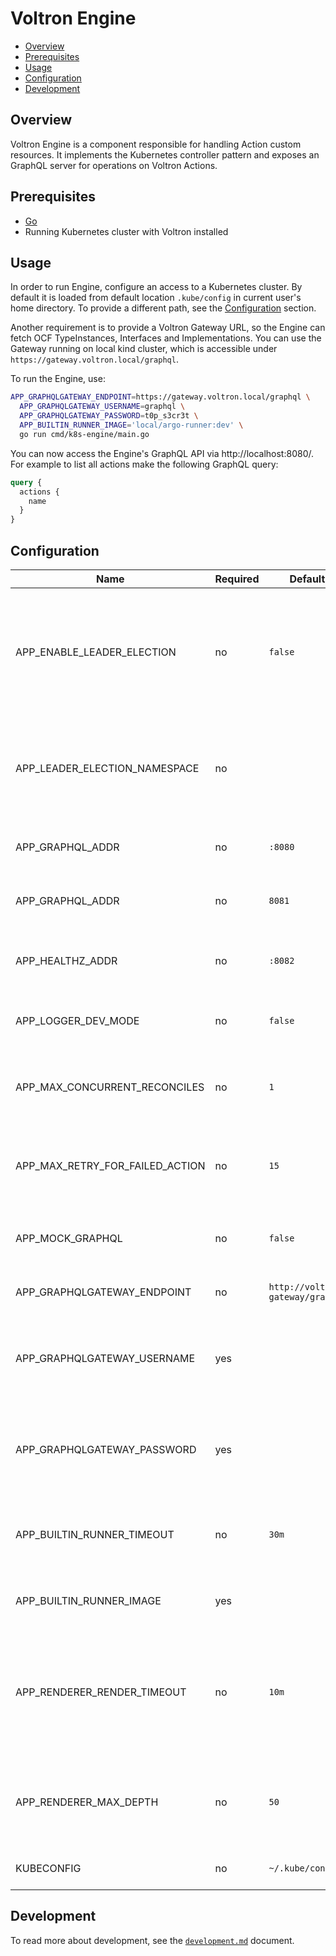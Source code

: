 # Voltron Engine

- [Overview](#overview)
- [Prerequisites](#prerequisites)
- [Usage](#usage)
- [Configuration](#configuration)
- [Development](#development)

## Overview

Voltron Engine is a component responsible for handling Action custom resources. It implements the Kubernetes controller pattern and exposes an GraphQL server for operations on Voltron Actions.

## Prerequisites

- [Go](https://golang.org)
- Running Kubernetes cluster with Voltron installed

## Usage

In order to run Engine, configure an access to a Kubernetes cluster. By default it is loaded from default location `.kube/config` in current user's home directory. To provide a different path, see the [Configuration](#configuration) section.

Another requirement is to provide a Voltron Gateway URL, so the Engine can fetch OCF TypeInstances, Interfaces and Implementations. You can use the Gateway running on local kind cluster, which is accessible under `https://gateway.voltron.local/graphql`.

To run the Engine, use:
```bash
APP_GRAPHQLGATEWAY_ENDPOINT=https://gateway.voltron.local/graphql \
  APP_GRAPHQLGATEWAY_USERNAME=graphql \
  APP_GRAPHQLGATEWAY_PASSWORD=t0p_s3cr3t \
  APP_BUILTIN_RUNNER_IMAGE='local/argo-runner:dev' \
  go run cmd/k8s-engine/main.go
```

You can now access the Engine's GraphQL API via http://localhost:8080/. For example to list all actions make the following GraphQL query:
```graphql
query {
  actions {
    name
  }
}
```

## Configuration

| Name                            | Required | Default                          | Description                                                                                                  |
|---------------------------------|----------|----------------------------------|--------------------------------------------------------------------------------------------------------------|
| APP_ENABLE_LEADER_ELECTION      | no       | `false`                          | Enable leader election for Kubernetes controller. This ensures only 1 controller is active at any time point |
| APP_LEADER_ELECTION_NAMESPACE   | no       |                                  | Set the Kubernetes namespace, in which the leader election ConfigMap is created                              |
| APP_GRAPHQL_ADDR                | no       | `:8080`                          | TCP address the metrics endpoint binds to                                                                    |
| APP_GRAPHQL_ADDR                | no       | `8081`                           | TCP address the metrics endpoint binds to                                                                    |
| APP_HEALTHZ_ADDR                | no       | `:8082`                          | TCP address the health probes endpoint binds to                                                              |
| APP_LOGGER_DEV_MODE             | no       | `false`                          | Enable development mode logging                                                                              |
| APP_MAX_CONCURRENT_RECONCILES   | no       | `1`                              | Maximum number of concurrent reconcile loops in the controller                                               |
| APP_MAX_RETRY_FOR_FAILED_ACTION | no       | `15`                             | Maximum number of retries for failed Action reconcile process                                                |
| APP_MOCK_GRAPHQL                | no       | `false`                          | Set mock responses on the GraphQL server                                                                     |
| APP_GRAPHQLGATEWAY_ENDPOINT     | no       | `http://voltron-gateway/graphql` | Endpoint of the Voltron Gateway                                                                              |
| APP_GRAPHQLGATEWAY_USERNAME     | yes      |                                  | Basic auth username used to authenticate at the Voltron Gateway                                              |
| APP_GRAPHQLGATEWAY_PASSWORD     | yes      |                                  | Basic auth password used to authenticate at the Voltron Gateway                                              |
| APP_BUILTIN_RUNNER_TIMEOUT      | no       | `30m`                            | Set the timeout for the workflow execution of the builtin runners                                            |
| APP_BUILTIN_RUNNER_IMAGE        | yes      |                                  | Set the image of the builtin runner                                                                          |
| APP_RENDERER_RENDER_TIMEOUT     | no       | `10m`                            | Maximum time for rendering process. Valid time units are "ns", "us" (or "µs"), "ms", "s", "m", "h".          |
| APP_RENDERER_MAX_DEPTH          | no       | `50`                             | Maximum number of allowed nested workflows to be processed.                                                  |
| KUBECONFIG                      | no       | `~/.kube/config`                 | Path to kubeconfig file                                                                                      |

## Development

To read more about development, see the [`development.md`](../../docs/development.md) document.
